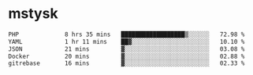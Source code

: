 # mstysk

<!--START_SECTION:waka-->

```txt
PHP             8 hrs 35 mins   ██████████████████▒░░░░░░   72.98 %
YAML            1 hr 11 mins    ██▓░░░░░░░░░░░░░░░░░░░░░░   10.10 %
JSON            21 mins         ▓░░░░░░░░░░░░░░░░░░░░░░░░   03.08 %
Docker          20 mins         ▓░░░░░░░░░░░░░░░░░░░░░░░░   02.88 %
gitrebase       16 mins         ▓░░░░░░░░░░░░░░░░░░░░░░░░   02.33 %
```

<!--END_SECTION:waka-->
